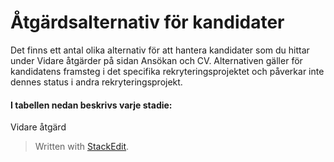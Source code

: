 # Åtgärdsalternativ för kandidater

Det finns ett antal olika alternativ för att hantera kandidater som du hittar under Vidare åtgärder på sidan Ansökan och CV. Alternativen gäller för kandidatens framsteg i det specifika rekryteringsprojektet och påverkar inte dennes status i andra rekryteringsprojekt.

#### I tabellen nedan beskrivs varje stadie:

</td>
<td>

Vidare åtgärd

</td>
</tr>
</table>


> Written with [StackEdit](https://stackedit.io/).
<!--stackedit_data:
eyJoaXN0b3J5IjpbLTE5MTY2NDU3OSwxODY0NTcxMzYwLC0yMD
g5MzYyMzcwXX0=
-->